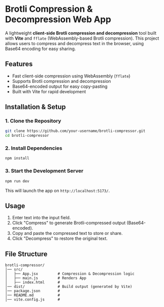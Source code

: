 # **Brotli Compression & Decompression Web App**  

A lightweight **client-side Brotli compression and decompression** tool built with **Vite** and `fflate` (WebAssembly-based Brotli compression). This project allows users to compress and decompress text in the browser, using Base64 encoding for easy sharing.  

## **Features**  
- Fast client-side compression using WebAssembly (`fflate`)  
- Supports Brotli compression and decompression  
- Base64-encoded output for easy copy-pasting  
- Built with Vite for rapid development  

## **Installation & Setup**  

### **1. Clone the Repository**  
```sh
git clone https://github.com/your-username/brotli-compressor.git
cd brotli-compressor
```

### **2. Install Dependencies**  
```sh
npm install
```

### **3. Start the Development Server**  
```sh
npm run dev
```
This will launch the app on `http://localhost:5173/`.  

## **Usage**  
1. Enter text into the input field.  
2. Click "Compress" to generate Brotli-compressed output (Base64-encoded).  
3. Copy and paste the compressed text to store or share.  
4. Click "Decompress" to restore the original text.  

## **File Structure**  
```
brotli-compressor/
│── src/
│   ├── App.jsx         # Compression & Decompression logic
│   ├── main.js         # Renders App
│   ├── index.html      #
│── dist/               # Build output (generated by Vite)
│── package.json        #
│── README.md           #
│── vite.config.js      #
```

